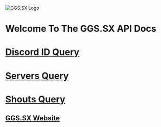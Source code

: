 ![GGS.SX Logo](https://ggs.sx/images/final-small.png)
# Welcome To The GGS.SX API Docs

# [Discord ID Query](./discordapi)
# [Servers Query](./servers)
# [Shouts Query](./shouts)

## [GGS.SX Website](https://ggs.sx/pre-prod/)
